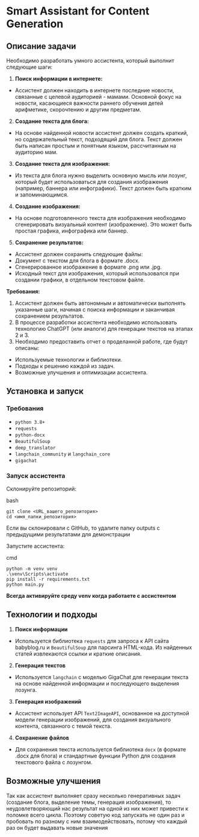 # Smart Assistant for Content Generation

## Описание задачи

Необходимо разработать умного ассистента, который выполнит следующие шаги:

1. **Поиск информации в интернете:**
- Ассистент должен находить в интернете последние новости, связанные с целевой аудиторией - мамами. Основной фокус на новости, касающиеся важности раннего обучения детей арифметике, скорочтению и другим предметам.

2. **Создание текста для блога:**
- На основе найденной новости ассистент должен создать краткий, но содержательный текст, подходящий для блога. Текст должен быть написан простым и понятным языком, рассчитанным на аудиторию мам.

3. **Создание текста для изображения:**
- Из текста для блога нужно выделить основную мысль или лозунг, который будет использоваться для создания изображения (например, баннера или инфографики). Текст должен быть кратким и запоминающимся.

4. **Создание изображения:**
- На основе подготовленного текста для изображения необходимо сгенерировать визуальный контент (изображение). Это может быть простая графика, инфографика или баннер.

5. **Сохранение результатов:**
- Ассистент должен сохранить следующие файлы:
- Документ с текстом для блога в формате .docx.
- Сгенерированное изображение в формате .png или .jpg.
- Исходный текст для изображения, который использовался при создании графики, в отдельном текстовом файле.

**Требования:**

1. Ассистент должен быть автономным и автоматически выполнять указанные шаги, начиная с поиска информации и заканчивая сохранением результатов.
2. В процессе разработки ассистента необходимо использовать технологию ChatGPT (или аналоги) для генерации текстов на этапах 2 и 3.
3. Необходимо предоставить отчет о проделанной работе, где будут описаны:
- Используемые технологии и библиотеки.
- Подходы к решению каждой из задач.
- Возможные улучшения и оптимизации ассистента.

## Установка и запуск

### Требования

- `python 3.8+`
- `requests`
- `python-docx`
- `BeautifulSoup`
- `deep_translator`
- `langchain_community` и `langchain_core`
- `gigachat`


### Запуск ассистента
Склонируйте репозиторий:

bash
```
git clone <URL_вашего_репозитория>
cd <имя_папки_репозитория>
```
Если вы склонировали с GitHub, то удалите папку outputs с предыдущими результатами для демонстрации 

Запустите ассистента:

cmd
```
python -m venv venv
.\venv\Scripts\activate
pip install -r requirements.txt
python main.py
```
**Всегда активируйте среду venv когда работаете с ассистентом**


## Технологии и подходы
1. **Поиск информации**
- Используется библиотека `requests` для запроса к API сайта babyblog.ru и `BeautifulSoup` для парсинга HTML-кода. Из найденных статей извлекаются ссылки и краткие описания.

2. **Генерация текстов**
- Используется `langchain` с моделью GigaChat для генерации текста на основе найденной информации и последующего выделения лозунга.

3. **Генерация изображений**
- Ассистент использует API `Text2ImageAPI`, основанное на доступной модели генерации изображений, для создания визуального контента, связанного с темой текста.

4. **Сохранение файлов**
- Для сохранения текста используется библиотека `docx` (в формате .docx для блога) и стандартные функции Python для создания текстового файла с лозунгом.


## Возможные улучшения

Так как ассистент выполняет сразу несколько генеративных задач (создание блога, выделение темы, генерация изображения), то неудовлетворяющий нас результат на одной из них может привести к поломке всего цикла. Поэтому советую код запускать не один раз и пробовать по разному с ним взаимодействовать, потому что каждый раз он будет выдавать новые значения
